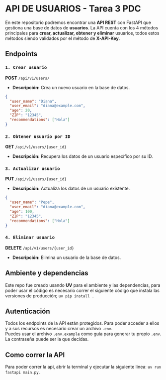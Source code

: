 # **API DE USUARIOS - Tarea 3 PDC**
En este repositorio podremos encontrar una **API REST** con FastAPI que gestiona una base de datos de **usuarios**. La API cuenta con los 4 métodos principales para **crear, actualizar, obtener y eliminar** usuarios, todos estos métodos siendo validados por el método de **X-API-Key**.

## **Endpoints**
### `1. Crear usuario`
**POST** `/api/v1/users/`  
- **Descripción:** Crea un nuevo usuario en la base de datos.  
```json
{
  "user_name": "Diana",
  "user_email": "diana@example.com",
  "age": 20,
  "ZIP": "12345",
  "recommendations": ["Hola"]
}
```
### `2. Obtener usuario por ID`
**GET** `/api/v1/users/{user_id}`
- **Descripción:** Recupera los datos de un usuario específico por su ID.

### `3. Actualizar usuario`
**PUT** `/api/v1/users/{user_id}`
- **Descripción:** Actualiza los datos de un usuario existente.
```json
{
  "user_name": "Pepe",
  "user_email": "diana@example.com",
  "age": 100,
  "ZIP": "12345",
  "recommendations": ["Hola"]
}
```
### `4. Eliminar usuario`
**DELETE** `/api/v1/users/{user_id}`
- **Descripción:** Elimina un usuario de la base de datos.

## **Ambiente y dependencias**
Este repo fue creado usando **UV** para el ambiente y las dependencias, para poder usar el código es necesario correr el siguiente código que instala las versiones de producción;
`uv pip install .`

## **Autenticación**
Todos los endpoints de la API están protegidos. Para poder acceder a ellos y a sus recursos es necesario crear un archivo `.env`.  
Puedes usar el archivo `.env.example` como guía para generar tu propio `.env`.  
La contraseña puede ser la que decidas.

## **Como correr la API**
Para poder correr la api, abrir la terminal y ejecutar la siguiente linea: `uv run fastapi main.py`.

